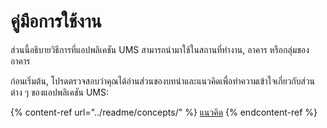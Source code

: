 # คู่มือการใช้งาน

ส่วนนี้อธิบายวิธีการที่แอปพลิเคชัน UMS สามารถนำมาใช้ในสถานที่ทำงาน, อาคาร หรือกลุ่มของอาคาร

ก่อนเริ่มต้น, โปรดตรวจสอบว่าคุณได้อ่านส่วนของบทนำและแนวคิดเพื่อทำความเข้าใจเกี่ยวกับส่วนต่าง ๆ ของแอปพลิเคชัน UMS:

{% content-ref url="../readme/concepts/" %}
[แนวคิด](../readme/concepts/)
{% endcontent-ref %}
